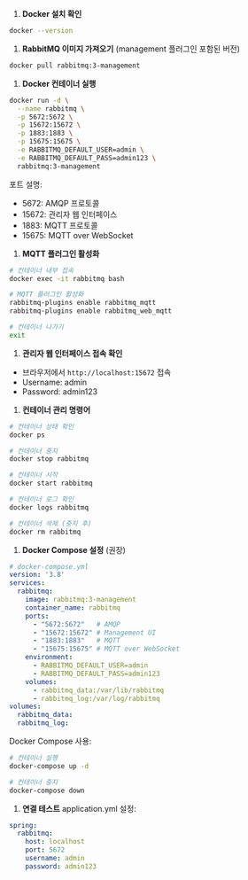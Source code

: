 1. **Docker 설치 확인**
``` bash
docker --version
```
1. **RabbitMQ 이미지 가져오기** (management 플러그인 포함된 버전)
``` bash
docker pull rabbitmq:3-management
```
1. **Docker 컨테이너 실행**
``` bash
docker run -d \
  --name rabbitmq \
  -p 5672:5672 \
  -p 15672:15672 \
  -p 1883:1883 \
  -p 15675:15675 \
  -e RABBITMQ_DEFAULT_USER=admin \
  -e RABBITMQ_DEFAULT_PASS=admin123 \
  rabbitmq:3-management
```
포트 설명:
- 5672: AMQP 프로토콜
- 15672: 관리자 웹 인터페이스
- 1883: MQTT 프로토콜
- 15675: MQTT over WebSocket

1. **MQTT 플러그인 활성화**
``` bash
# 컨테이너 내부 접속
docker exec -it rabbitmq bash

# MQTT 플러그인 활성화
rabbitmq-plugins enable rabbitmq_mqtt
rabbitmq-plugins enable rabbitmq_web_mqtt

# 컨테이너 나가기
exit
```
1. **관리자 웹 인터페이스 접속 확인**

- 브라우저에서 `http://localhost:15672` 접속
- Username: admin
- Password: admin123

1. **컨테이너 관리 명령어**
``` bash
# 컨테이너 상태 확인
docker ps

# 컨테이너 중지
docker stop rabbitmq

# 컨테이너 시작
docker start rabbitmq

# 컨테이너 로그 확인
docker logs rabbitmq

# 컨테이너 삭제 (중지 후)
docker rm rabbitmq
```
1. **Docker Compose 설정** (권장)
``` yaml
# docker-compose.yml
version: '3.8'
services:
  rabbitmq:
    image: rabbitmq:3-management
    container_name: rabbitmq
    ports:
      - "5672:5672"   # AMQP
      - "15672:15672" # Management UI
      - "1883:1883"   # MQTT
      - "15675:15675" # MQTT over WebSocket
    environment:
      - RABBITMQ_DEFAULT_USER=admin
      - RABBITMQ_DEFAULT_PASS=admin123
    volumes:
      - rabbitmq_data:/var/lib/rabbitmq
      - rabbitmq_log:/var/log/rabbitmq
volumes:
  rabbitmq_data:
  rabbitmq_log:
```
Docker Compose 사용:
``` bash
# 컨테이너 실행
docker-compose up -d

# 컨테이너 중지
docker-compose down
```
1. **연결 테스트** application.yml 설정:
``` yaml
spring:
  rabbitmq:
    host: localhost
    port: 5672
    username: admin
    password: admin123
```
